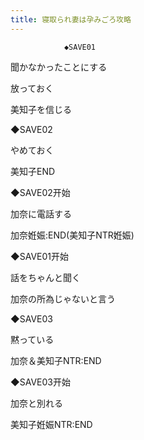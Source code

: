 ```yaml
---
title: 寝取られ妻は孕みごろ攻略
---
```


                ◆SAVE01

聞かなかったことにする

放っておく

美知子を信じる

◆SAVE02

やめておく



美知子END



◆SAVE02开始

加奈に電話する



加奈姙娠:END(美知子NTR姙娠)



◆SAVE01开始

話をちゃんと聞く

加奈の所為じゃないと言う

◆SAVE03

黙っている



加奈＆美知子NTR:END



◆SAVE03开始

加奈と別れる



美知子姙娠NTR:END


              

